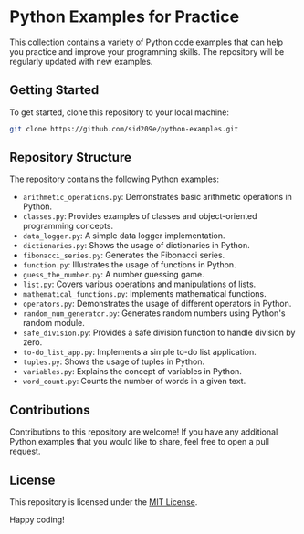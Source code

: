 # Python Examples for Practice

This collection contains a variety of Python code examples that can help you practice and improve your programming skills. The repository will be regularly updated with new examples.

## Getting Started

To get started, clone this repository to your local machine:

```bash
git clone https://github.com/sid209e/python-examples.git
```


## Repository Structure

The repository contains the following Python examples:

- `arithmetic_operations.py`: Demonstrates basic arithmetic operations in Python.
- `classes.py`: Provides examples of classes and object-oriented programming concepts.
- `data_logger.py`: A simple data logger implementation.
- `dictionaries.py`: Shows the usage of dictionaries in Python.
- `fibonacci_series.py`: Generates the Fibonacci series.
- `function.py`: Illustrates the usage of functions in Python.
- `guess_the_number.py`: A number guessing game.
- `list.py`: Covers various operations and manipulations of lists.
- `mathematical_functions.py`: Implements mathematical functions.
- `operators.py`: Demonstrates the usage of different operators in Python.
- `random_num_generator.py`: Generates random numbers using Python's random module.
- `safe_division.py`: Provides a safe division function to handle division by zero.
- `to-do_list_app.py`: Implements a simple to-do list application.
- `tuples.py`: Shows the usage of tuples in Python.
- `variables.py`: Explains the concept of variables in Python.
- `word_count.py`: Counts the number of words in a given text.

## Contributions

Contributions to this repository are welcome! If you have any additional Python examples that you would like to share, feel free to open a pull request.

## License

This repository is licensed under the [MIT License](LICENSE).

Happy coding!

